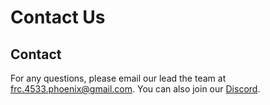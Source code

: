 # Contact Us

## Contact
For any questions, please email our lead the team at [frc.4533.phoenix@gmail.com](mailto:frc.4533.phoenix@gmail.com). You can also join our [Discord](https://discord.gg/tshxsxX3FT).